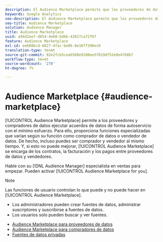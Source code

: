 ```yaml
---
description: El Audience Marketplace permite que los proveedores de datos y los compradores ejecuten los acuerdos de datos de forma autoservicio con el mínimo esfuerzo. Para ello, proporciona funciones especializadas que varían según su función como comprador de datos o vendedor de datos. De hecho, incluso puedes ser comprador y vendedor al mismo tiempo. Y, si esto no puede mejorar, el Audience Marketplace se encarga de los contratos, la facturación y los pagos entre proveedores de datos y vendedores.
keywords: Google Analytics
seo-description: El Audience Marketplace permite que los proveedores de datos y los compradores ejecuten los acuerdos de datos de forma autoservicio con el mínimo esfuerzo. Para ello, proporciona funciones especializadas que varían según su función como comprador de datos o vendedor de datos. De hecho, incluso puedes ser comprador y vendedor al mismo tiempo. Y, si esto no puede mejorar, el Audience Marketplace se encarga de los contratos, la facturación y los pagos entre proveedores de datos y vendedores.
seo-title: Audience Marketplace
solution: Audience Manager
title: Audience Marketplace
uuid: a94d2ee7-d854-4e68-bd6b-42827ca72f67
feature: Audience Marketplace
exl-id: ee608bcd-6827-4fac-be96-8e16ff390ec0
translation-type: tm+mt
source-git-commit: 92e2fcb5cea6560e9288ee5f819df52e9e4768b7
workflow-type: tm+mt
source-wordcount: '278'
ht-degree: 7%

---
```


# Audience Marketplace {#audience-marketplace}

[!UICONTROL Audience Marketplace] permite a los proveedores y compradores de datos ejecutar acuerdos de datos de forma autoservicio con el mínimo esfuerzo. Para ello, proporciona funciones especializadas que varían según su función como comprador de datos o vendedor de datos. De hecho, incluso puedes ser comprador y vendedor al mismo tiempo. Y, si esto no puede mejorar, [!UICONTROL Audience Marketplace] se encarga de los contratos, la facturación y los pagos entre proveedores de datos y vendedores.

Hable con su [!DNL Audience Manager] especialista en ventas para empezar. Pueden activar [!UICONTROL Audience Marketplace for you].

>[!NOTE]
>
>Las funciones de usuario controlan lo que puede y no puede hacer en [!UICONTROL Audience Marketplace].
>
> * Los administradores pueden crear fuentes de datos, administrar suscriptores y suscribirse a fuentes de datos.
> * Los usuarios solo pueden buscar y ver fuentes.


* [Audience Marketplace para proveedores de datos](/help/using/features/audience-marketplace/marketplace-data-providers/marketplace-data-providers.md)
* [Audience Marketplace para compradores de datos](/help/using/features/audience-marketplace/marketplace-data-buyers/marketplace-data-buyers.md)
* [Fuentes de datos privadas](/help/using/features/audience-marketplace/marketplace-private-feeds.md)
